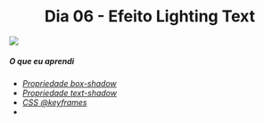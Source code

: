 
<h1 align= "center">
 Dia 06 - Efeito Lighting Text <a name="id06"></a>
</h1>

 ![](https://lh3.googleusercontent.com/pw/ACtC-3ccl1nTBjO4jAgR9N6BwW86XL9mfGdsziO4SNj8QbdCaycFNH3suUih2fHZ-Ba_Beh7k5G5-SEnBw-sxJXpyn8dB7dd-zBcabfxAtdMIlqbcYNXesF0autJZCuzFmI-yEUvjFn1t6mtmKxe6EoEiqBG=w1605-h903-no?authuser=0)

 ##### O que eu aprendi

* *[Propriedade box-shadow](https://www.w3schools.com/cssref/css3_pr_box-shadow.asp)*
* *[Propriedade text-shadow](https://www.w3schools.com/cssref/css3_pr_text-shadow.asp)*
* *[CSS @keyframes](https://www.w3schools.com/cssref/css3_pr_animation-keyframes.asp)*
* 
